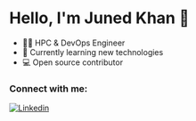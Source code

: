 # Hello, I'm Juned Khan 👋

- 👨‍💻 HPC & DevOps Engineer
- 🌱 Currently learning new technologies
- 💻 Open source contributor

### Connect with me:

[![Linkedin](https://img.shields.io/badge/-Juned%20Khan-blue?style=flat-square&logo=Linkedin&logoColor=white&link=https://www.linkedin.com/in/junedk/)]([https://www.linkedin.com/in/john-doe/](https://www.linkedin.com/in/junedk/))
